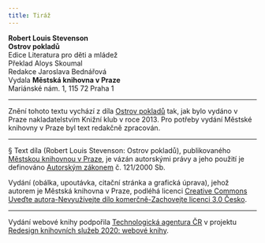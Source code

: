 ```yaml
---
title: Tiráž
---
```


**Robert Louis Stevenson**  
**Ostrov pokladů**  
Edice Literatura pro děti a mládež  
Překlad Aloys Skoumal  
Redakce Jaroslava Bednářová  
Vydala **Městská knihovna v Praze**  
Mariánské nám. 1, 115 72 Praha 1  
[^1]: Matróz – námořník. _Pozn. red._  
[^2]: Klnout – klít, nadávat. _Pozn. red._  
[^3]: Švadronit – rychle drmolivě mluvit. _Pozn. red._  
[^4]: Sešlý, vetchý. _Pozn. red._  
[^5]: Smotaný žvýkací tabák. _Pozn. red._  
[^6]: Nádoba na uchovávání troudu, tj. suché, snadno zápalné látky. _Pozn. red._  
[^7]: Přístroj k určování místa podle polohy hvězd. _Pozn. red._  
[^8]: Kyvadlové hodiny. _Pozn. red._  
[^9]: Dovětek, dodatek. _Pozn. red._  
[^10]: Kloun – mohutná špičatá zbraň umístěná pod čarou ponoru na přídi. Svým hrotem sloužila k proražení boku nepřátelské lodi. _Pozn. red._  
[^11]: Šalupa – dlouhý člun určený k dopravě mezi kotvící lodí a břehem. _Pozn. red._  
[^12]: Staré přísloví (15. stol.), „kdo chodí kolem močálu, bažiny, ten se nachladí“, tj. nelze jednat nečestně bez následků. _Pozn. red._  
[^13]: Parduna – součást pevného lanoví, zadní a postranní lano slouží k výstuze stěžňů a čnělek. _Pozn. red._  
[^14]: Jola – otevřený sportovní člun s plachtami. _Pozn. red._  
[^15]: Zábradlí, ohrazení. _Pozn. red._  
[^16]: Brzo bylo vzbouřenců jen osm, námořník ze škuneru, postřelený panem Trelawneyem, ještě ten večer zranění podlehl. Ti, co zůstali, se to ovšem dověděli až později.  
[^17]: Kosatka – trojúhelníková plachta nad přídí lodi. _Pozn. red._  
[^18]: Stěh – lano spojující stěžeň s trupem a zajišťující jeho lepší stabilitu. _Pozn. red_.  
[^19]: Fidibus – papírovýsmotek, jímž se podpaluje dýmka nebo svíčka. _Pozn. red_.  
[^20]: Cvičit na povel. _Pozn. red_.  
[^21]: Mlýnské kameny. _Pozn. red._  
V MKP 2. elektronické vydání z 10. 10. 2022.

***

Znění tohoto textu vychází z díla [Ostrov pokladů](https://search.mlp.cz/cz/titul/ostrov-pokladu/3951986/) tak, jak bylo vydáno v Praze nakladatelstvím Knižní klub v roce 2013. Pro potřeby vydání Městské knihovny v Praze byl text redakčně zpracován.

***

§
Text díla (Robert Louis Stevenson: Ostrov pokladů), publikovaného [Městskou knihovnou v Praze](https://www.mlp.cz/cz/), je vázán autorskými právy a jeho použití je definováno [Autorským zákonem](https://www.mkcr.cz/predpisy-zakonu-709.html) č. 121/2000 Sb.


Vydání (obálka, upoutávka, citační stránka a grafická úprava), jehož autorem je Městská knihovna v Praze, podléhá licenci [Creative Commons Uveďte autora-Nevyužívejte dílo komerčně-Zachovejte licenci 3.0 Česko](https://creativecommons.org/licenses/by-nc-sa/3.0/cz/).

***

Vydání webové knihy podpořila [Technologická agentura ČR](https://www.tacr.cz/) v projektu [Redesign knihovních služeb 2020: webové knihy](https://starfos.tacr.cz/cs/project/TL04000391).